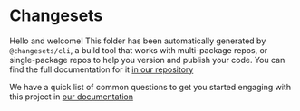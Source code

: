 # Changesets

Hello and welcome! This folder has been automatically generated by `@changesets/cli`, a build tool
that works with multi-package repos, or single-package repos to help you version and publish your
code. You can find the full documentation for it
[in our repository](https://github.com/changesets/changesets)

We have a quick list of common questions to get you started engaging with this project in
[our documentation](https://github.com/changesets/changesets/blob/main/docs/common-questions.md)
